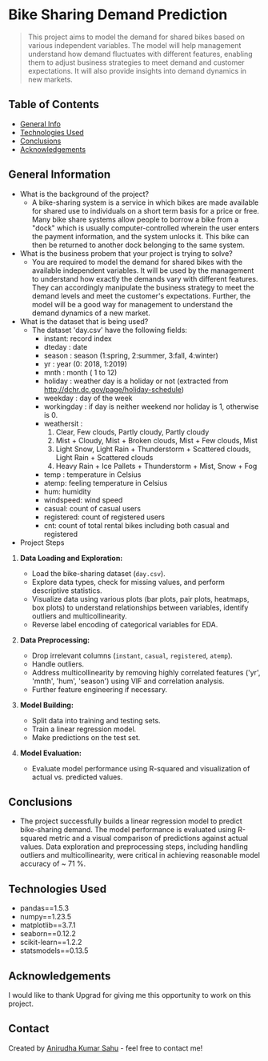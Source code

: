# Bike Sharing Demand Prediction
>  This project aims to model the demand for shared bikes based on various independent variables.  The model will help management understand how demand fluctuates with different features, enabling them to adjust business strategies to meet demand and customer expectations.  It will also provide insights into demand dynamics in new markets.



## Table of Contents
* [General Info](#general-information)
* [Technologies Used](#technologies-used)
* [Conclusions](#conclusions)
* [Acknowledgements](#acknowledgements)

<!-- You can include any other section that is pertinent to your problem -->

## General Information
- What is the background of the project?<br>
	- A bike-sharing system is a service in which bikes are made available for shared use to individuals on a short term basis for a price or free. Many bike share systems allow people to borrow a bike from a "dock" which is usually computer-controlled wherein the user enters the payment information, and the system unlocks it. This bike can then be returned to another dock belonging to the same system.
- What is the business probem that your project is trying to solve?<br>
	- You are required to model the demand for shared bikes with the available independent variables. It will be used by the management to understand how exactly the demands vary with different features. They can accordingly manipulate the business strategy to meet the demand levels and meet the customer's expectations. Further, the model will be a good way for management to understand the demand dynamics of a new market. 
- What is the dataset that is being used?
    - The dataset 'day.csv' have the following fields:
        - instant: record index
        - dteday : date
	    - season : season (1:spring, 2:summer, 3:fall, 4:winter)
	    - yr : year (0: 2018, 1:2019)
	    - mnth : month ( 1 to 12)
	    - holiday : weather day is a holiday or not (extracted from http://dchr.dc.gov/page/holiday-schedule)
	    - weekday : day of the week
	    - workingday : if day is neither weekend nor holiday is 1, otherwise is 0.
	    - weathersit : 
		    1. Clear, Few clouds, Partly cloudy, Partly cloudy
		    2. Mist + Cloudy, Mist + Broken clouds, Mist + Few clouds, Mist
		    3. Light Snow, Light Rain + Thunderstorm + Scattered clouds, Light Rain + Scattered clouds
		    4. Heavy Rain + Ice Pallets + Thunderstorm + Mist, Snow + Fog
	    - temp : temperature in Celsius
	    - atemp: feeling temperature in Celsius
	    - hum: humidity
	    - windspeed: wind speed
	    - casual: count of casual users
	    - registered: count of registered users
	    - cnt: count of total rental bikes including both casual and registered
- Project Steps

1. **Data Loading and Exploration:**
    - Load the bike-sharing dataset (`day.csv`).
    - Explore data types, check for missing values, and perform descriptive statistics.
    - Visualize data using various plots (bar plots, pair plots, heatmaps, box plots) to understand relationships between variables, identify outliers and multicollinearity.
    - Reverse label encoding of categorical variables for EDA.

2. **Data Preprocessing:**
    - Drop irrelevant columns (`instant`, `casual`, `registered`, `atemp`).
    - Handle outliers.
    - Address multicollinearity by removing highly correlated features ('yr', 'mnth', 'hum', 'season') using VIF and correlation analysis.
    - Further feature engineering if necessary.


3. **Model Building:**
    - Split data into training and testing sets.
    - Train a linear regression model.
    - Make predictions on the test set.

4. **Model Evaluation:**
    - Evaluate model performance using R-squared and visualization of actual vs. predicted values.

<!-- You don't have to answer all the questions - just the ones relevant to your project. -->

## Conclusions
- The project successfully builds a linear regression model to predict bike-sharing demand. The model performance is evaluated using R-squared metric and a visual comparison of predictions against actual values.  Data exploration and preprocessing steps, including handling outliers and multicollinearity, were critical in achieving reasonable model accuracy of ~ 71 %.

<!-- You don't have to answer all the questions - just the ones relevant to your project. -->


## Technologies Used
- pandas==1.5.3
- numpy==1.23.5
- matplotlib==3.7.1
- seaborn==0.12.2
- scikit-learn==1.2.2
- statsmodels==0.13.5

<!-- As the libraries versions keep on changing, it is recommended to mention the version of library used in this project -->

## Acknowledgements
I would like to thank Upgrad for giving me this opportunity to work on this project.


## Contact
Created by [Anirudha Kumar Sahu](https://github.com/anirudhasahu92) - feel free to contact me!


<!-- Optional -->
<!-- ## License -->
<!-- This project is open source and available under the [... License](). -->

<!-- You don't have to include all sections - just the one's relevant to your project -->